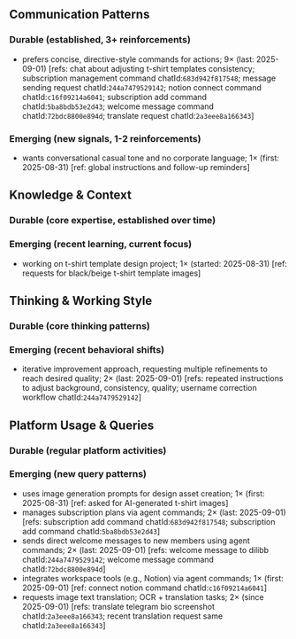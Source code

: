 ## Communication Patterns
### Durable (established, 3+ reinforcements)
- prefers concise, directive-style commands for actions; 9× (last: 2025-09-01) [refs: chat about adjusting t-shirt templates consistency; subscription management command chatId:`683d942f817548`; message sending request chatId:`244a7479529142`; notion connect command chatId:`c16f09214a6041`; subscription add command chatId:`5ba8bdb53e2d43`; welcome message command chatId:`72bdc8800e894d`; translate request chatId:`2a3eee8a166343`]

### Emerging (new signals, 1-2 reinforcements)
- wants conversational casual tone and no corporate language; 1× (first: 2025-08-31) [ref: global instructions and follow-up reminders]

## Knowledge & Context
### Durable (core expertise, established over time)

### Emerging (recent learning, current focus)
- working on t-shirt template design project; 1× (started: 2025-08-31) [ref: requests for black/beige t-shirt template images]

## Thinking & Working Style
### Durable (core thinking patterns)

### Emerging (recent behavioral shifts)
- iterative improvement approach, requesting multiple refinements to reach desired quality; 2× (last: 2025-09-01) [refs: repeated instructions to adjust background, consistency, quality; username correction workflow chatId:`244a7479529142`]

## Platform Usage & Queries
### Durable (regular platform activities)

### Emerging (new query patterns)
- uses image generation prompts for design asset creation; 1× (first: 2025-08-31) [ref: asked for AI-generated t-shirt images]
- manages subscription plans via agent commands; 2× (last: 2025-09-01) [refs: subscription add command chatId:`683d942f817548`; subscription add command chatId:`5ba8bdb53e2d43`]
- sends direct welcome messages to new members using agent commands; 2× (last: 2025-09-01) [refs: welcome message to dilibb chatId:`244a7479529142`; welcome message command chatId:`72bdc8800e894d`]
- integrates workspace tools (e.g., Notion) via agent commands; 1× (first: 2025-09-01) [ref: connect notion command chatId:`c16f09214a6041`]
- requests image text translation; OCR + translation tasks; 2× (since 2025-09-01) [refs: translate telegram bio screenshot chatId:`2a3eee8a166343`; recent translation request same chatId:`2a3eee8a166343`]